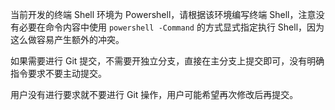 当前开发的终端 Shell 环境为 Powershell，请根据该环境编写终端 Shell，注意没有必要在命令内容中使用 `powershell -Command` 的方式显式指定执行 Shell，因为这么做容易产生额外的冲突。

如果需要进行 Git 提交，不需要开独立分支，直接在主分支上提交即可，没有明确指令要求不要主动提交。

用户没有进行要求就不要进行 Git 操作，用户可能希望再次修改后再提交。